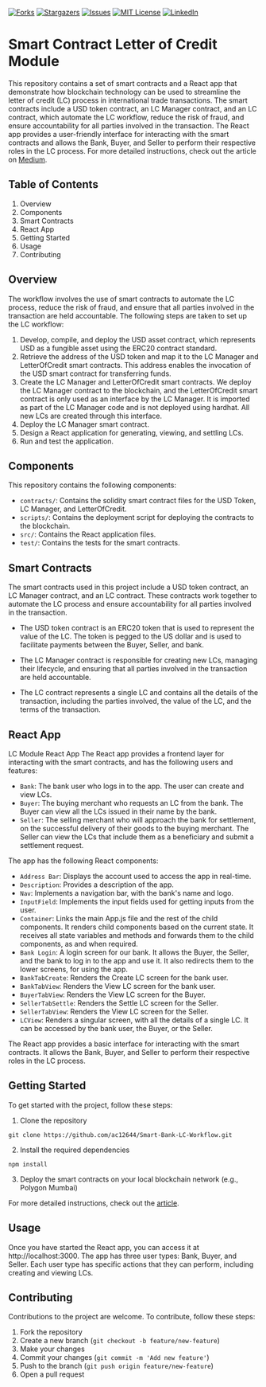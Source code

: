 <!-- PROJECT SHIELDS -->

[![Forks][forks-shield]][forks-url]
[![Stargazers][stars-shield]][stars-url]
[![Issues][issues-shield]][issues-url]
[![MIT License][license-shield]][license-url]
[![LinkedIn][linkedin-shield]][linkedin-url]

# Smart Contract Letter of Credit Module

This repository contains a set of smart contracts and a React app that demonstrate how blockchain technology can be used to streamline the letter of credit (LC) process in international trade transactions. The smart contracts include a USD token contract, an LC Manager contract, and an LC contract, which automate the LC workflow, reduce the risk of fraud, and ensure accountability for all parties involved in the transaction. The React app provides a user-friendly interface for interacting with the smart contracts and allows the Bank, Buyer, and Seller to perform their respective roles in the LC process. For more detailed instructions, check out the article on [Medium](https://medium.com/better-programming/building-enterprise-grade-workflows-with-smart-contracts-on-blockchain-6fa559a8110).

## Table of Contents

1. Overview
2. Components
3. Smart Contracts
4. React App
5. Getting Started
6. Usage
7. Contributing

## Overview

The workflow involves the use of smart contracts to automate the LC process, reduce the risk of fraud, and ensure that all parties involved in the transaction are held accountable. The following steps are taken to set up the LC workflow:

1. Develop, compile, and deploy the USD asset contract, which represents USD as a fungible asset using the ERC20 contract standard.
2. Retrieve the address of the USD token and map it to the LC Manager and LetterOfCredit smart contracts. This address enables the invocation of the USD smart contract for transferring funds.
3. Create the LC Manager and LetterOfCredit smart contracts. We deploy the LC Manager contract to the blockchain, and the LetterOfCredit smart contract is only used as an interface by the LC Manager. It is imported as part of the LC Manager code and is not deployed using hardhat. All new LCs are created through this interface.
4. Deploy the LC Manager smart contract.
5. Design a React application for generating, viewing, and settling LCs.
6. Run and test the application.

## Components

This repository contains the following components:

- `contracts/`: Contains the solidity smart contract files for the USD Token, LC Manager, and LetterOfCredit.
- `scripts/`: Contains the deployment script for deploying the contracts to the blockchain.
- `src/`: Contains the React application files.
- `test/`: Contains the tests for the smart contracts.

## Smart Contracts

The smart contracts used in this project include a USD token contract, an LC Manager contract, and an LC contract. These contracts work together to automate the LC process and ensure accountability for all parties involved in the transaction.

- The USD token contract is an ERC20 token that is used to represent the value of the LC. The token is pegged to the US dollar and is used to facilitate payments between the Buyer, Seller, and bank.

- The LC Manager contract is responsible for creating new LCs, managing their lifecycle, and ensuring that all parties involved in the transaction are held accountable.

- The LC contract represents a single LC and contains all the details of the transaction, including the parties involved, the value of the LC, and the terms of the transaction.

## React App

LC Module React App
The React app provides a frontend layer for interacting with the smart contracts, and has the following users and features:

- `Bank`: The bank user who logs in to the app. The user can create and view LCs.
- `Buyer`: The buying merchant who requests an LC from the bank. The Buyer can view all the LCs issued in their name by the bank.
- `Seller`: The selling merchant who will approach the bank for settlement, on the successful delivery of their goods to the buying merchant. The Seller can view the LCs that include them as a beneficiary and submit a settlement request.

The app has the following React components:

- `Address Bar`: Displays the account used to access the app in real-time.
- `Description`: Provides a description of the app.
- `Nav`: Implements a navigation bar, with the bank's name and logo.
- `InputField`: Implements the input fields used for getting inputs from the user.
- `Container`: Links the main App.js file and the rest of the child components. It renders child components based on the current state. It receives all state variables and methods and forwards them to the child components, as and when required.
- `Bank Login`: A login screen for our bank. It allows the Buyer, the Seller, and the bank to log in to the app and use it. It also redirects them to the lower screens, for using the app.
- `BankTabCreate`: Renders the Create LC screen for the bank user.
- `BankTabView`: Renders the View LC screen for the bank user.
- `BuyerTabView`: Renders the View LC screen for the Buyer.
- `SellerTabSettle`: Renders the Settle LC screen for the Seller.
- `SellerTabView`: Renders the View LC screen for the Seller.
- `LCView`: Renders a singular screen, with all the details of a single LC. It can be accessed by the bank user, the Buyer, or the Seller.

The React app provides a basic interface for interacting with the smart contracts. It allows the Bank, Buyer, and Seller to perform their respective roles in the LC process.

## Getting Started

To get started with the project, follow these steps:

1. Clone the repository

```
git clone https://github.com/ac12644/Smart-Bank-LC-Workflow.git
```

2. Install the required dependencies

```
npm install
```

3. Deploy the smart contracts on your local blockchain network (e.g., Polygon Mumbai)

For more detailed instructions, check out the [article](https://medium.com/better-programming/building-enterprise-grade-workflows-with-smart-contracts-on-blockchain-6fa559a8110).

## Usage

Once you have started the React app, you can access it at http://localhost:3000. The app has three user types: Bank, Buyer, and Seller. Each user type has specific actions that they can perform, including creating and viewing LCs.

## Contributing

Contributions to the project are welcome. To contribute, follow these steps:

1. Fork the repository
2. Create a new branch (`git checkout -b feature/new-feature`)
3. Make your changes
4. Commit your changes (`git commit -m 'Add new feature'`)
5. Push to the branch (`git push origin feature/new-feature`)
6. Open a pull request


[forks-shield]: https://img.shields.io/github/forks/ac12644/Smart-Bank-LC-Workflow?style=for-the-badge
[forks-url]: https://github.com/ac12644/Smart-Bank-LC-Workflow/network/members
[stars-shield]: https://img.shields.io/github/stars/ac12644/Smart-Bank-LC-Workflow?style=for-the-badge
[stars-url]: https://github.com/ac12644/Smart-Bank-LC-Workflow/stargazers
[issues-shield]: https://img.shields.io/github/issues/ac12644/Smart-Bank-LC-Workflow?style=for-the-badge
[issues-url]: https://github.com/ac12644/Smart-Bank-LC-Workflow/issues
[license-shield]: https://img.shields.io/github/license/ac12644/Smart-Bank-LC-Workflow?style=for-the-badge
[license-url]: https://github.com/ac12644/Smart-Bank-LC-Workflow/blob/main/LICENSE
[linkedin-shield]: https://img.shields.io/badge/-LinkedIn-black.svg?style=for-the-badge&logo=linkedin&colorB=555
[linkedin-url]: https://www.linkedin.com/in/ac12644/
